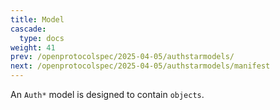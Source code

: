 ```yaml
---
title: Model
cascade:
  type: docs
weight: 41
prev: /openprotocolspec/2025-04-05/authstarmodels/
next: /openprotocolspec/2025-04-05/authstarmodels/manifest
---
```


An `Auth*` model is designed to contain `objects`.
